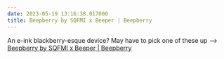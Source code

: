 ```yaml
---
date: 2023-05-19 13:16:38.017000
title: Beepberry by SQFMI x Beeper | Beepberry
---
```


An e-ink blackberry-esque device? May have to pick one of these up --> [Beepberry by SQFMI x Beeper | Beepberry](https://beepberry.sqfmi.com/)